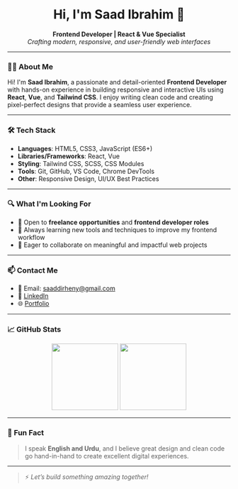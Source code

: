 <h1 align="center">Hi, I'm Saad Ibrahim 👋</h1>

<p align="center">
  <b>Frontend Developer | React & Vue Specialist</b><br>
  <i>Crafting modern, responsive, and user-friendly web interfaces</i>
</p>

---

### 🧑‍💻 About Me

Hi! I'm **Saad Ibrahim**, a passionate and detail-oriented **Frontend Developer** with hands-on experience in building responsive and interactive UIs using **React**, **Vue**, and **Tailwind CSS**. I enjoy writing clean code and creating pixel-perfect designs that provide a seamless user experience.

---

### 🛠️ Tech Stack

- **Languages**: HTML5, CSS3, JavaScript (ES6+)
- **Libraries/Frameworks**: React, Vue
- **Styling**: Tailwind CSS, SCSS, CSS Modules
- **Tools**: Git, GitHub, VS Code, Chrome DevTools
- **Other**: Responsive Design, UI/UX Best Practices

---

### 🔍 What I'm Looking For

- 💼 Open to **freelance opportunities** and **frontend developer roles**
- 🌱 Always learning new tools and techniques to improve my frontend workflow
- 🤝 Eager to collaborate on meaningful and impactful web projects

---

### 📫 Contact Me

- 📧 Email: [saaddirheny@gmail.com](mailto:saaddirheny@gmail.com)  
- 🔗 [LinkedIn](https://www.linkedin.com/saaddirheny) <!-- Replace with your real LinkedIn link -->
- 🌐 [Portfolio](https://www.saaddirheny.netlify.com) <!-- Replace with your real portfolio link -->

---

### 📈 GitHub Stats

<p align="center">
  <img src="https://github-readme-stats.vercel.app/api?username=saadibrahim&show_icons=true&theme=default" height="150"/>
  <img src="https://github-readme-stats.vercel.app/api/top-langs/?username=saadibrahim&layout=compact&theme=default" height="150"/>
</p>

---

### 🧠 Fun Fact

> I speak **English and Urdu**, and I believe great design and clean code go hand-in-hand to create excellent digital experiences.

---

> ⚡ *Let’s build something amazing together!*


